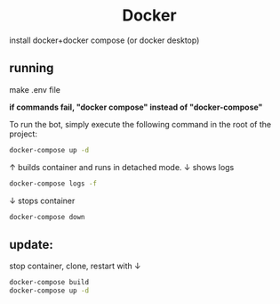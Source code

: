 <h1 align="center">Docker</h1>

install docker+docker compose (or docker desktop)

## **running**
make .env file 

**if commands fail, "docker compose" instead of "docker-compose"**

To run the bot, simply execute the following command in the root of the project:
```bash
docker-compose up -d
```
↑ builds container and runs in detached mode.
↓ shows logs
```bash
docker-compose logs -f
```

↓ stops container
```bash
docker-compose down
```
## **update:**
stop container, clone, restart with ↓
```bash
docker-compose build
docker-compose up -d
```